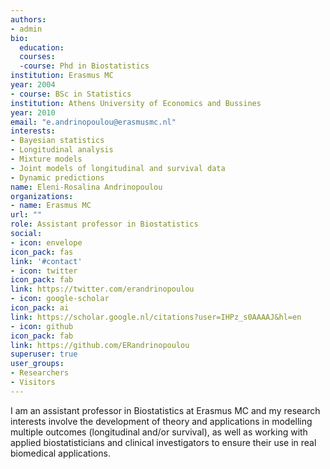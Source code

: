 ```yaml
---
authors: 
- admin
bio: 
  education:
  courses:
  -course: Phd in Biostatistics
institution: Erasmus MC
year: 2004
- course: BSc in Statistics
institution: Athens University of Economics and Bussines
year: 2010
email: "e.andrinopoulou@erasmusmc.nl"
interests:
- Bayesian statistics
- Longitudinal analysis
- Mixture models
- Joint models of longitudinal and survival data
- Dynamic predictions
name: Eleni-Rosalina Andrinopoulou
organizations:
- name: Erasmus MC
url: ""
role: Assistant professor in Biostatistics
social:
- icon: envelope
icon_pack: fas
link: '#contact'
- icon: twitter
icon_pack: fab
link: https://twitter.com/erandrinopoulou
- icon: google-scholar
icon_pack: ai
link: https://scholar.google.nl/citations?user=IHPz_s0AAAAJ&hl=en
- icon: github
icon_pack: fab
link: https://github.com/ERandrinopoulou
superuser: true
user_groups:
- Researchers
- Visitors
---
```


I am an assistant professor in Biostatistics at Erasmus MC and my research interests involve the development of theory and applications in modelling multiple outcomes (longitudinal and/or survival), as well as working with applied biostatisticians and clinical investigators to ensure their use in real biomedical applications. 

